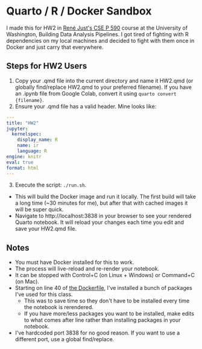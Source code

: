 # Quarto / R / Docker Sandbox

I made this for HW2 in [René Just's CSE P 590](https://homes.cs.washington.edu/~rjust/courses/CSEP590/) course at the University of Washington, Building Data Analysis Pipelines. I got tired of fighting with R dependencies on my local machines and decided to fight with them once in Docker and just carry that everywhere.

## Steps for HW2 Users

1. Copy your .qmd file into the current directory and name it HW2.qmd (or globally find/replace HW2.qmd to your preferred filename). If you have an .ipynb file from Google Colab, convert it using `quarto convert {filename}`.
2. Ensure your .qmd file has a valid header. Mine looks like:
```yaml
---
title: "HW2"
jupyter:
  kernelspec:
    display_name: R
    name: ir
    language: R
engine: knitr
eval: true
format: html
---
```
3. Execute the script: `./run.sh`.
- This will build the Docker image and run it locally. The first build will take a long time (~30 minutes for me), but after that with cached images it will be super quick.
- Navigate to http://localhost:3838 in your browser to see your rendered Quarto notebook. It will reload your changes each time you edit and save your HW2.qmd file.

## Notes

- You must have Docker installed for this to work.
- The process will live-reload and re-render your notebook.
- It can be stopped with Control+C (on Linux + Windows) or Command+C (on Mac).
- Starting on line 40 of [the Dockerfile](./Dockerfile#L40), I've installed a bunch of packages I've used for this class.
	- This was to save time so they don't have to be installed every time the notebook is rerendered.
	- If you have more/less packages you want to be installed, make edits to what comes after line rather than installing packages in your notebook.
- I've hardcoded port 3838 for no good reason. If you want to use a different port, use a global find/replace.
